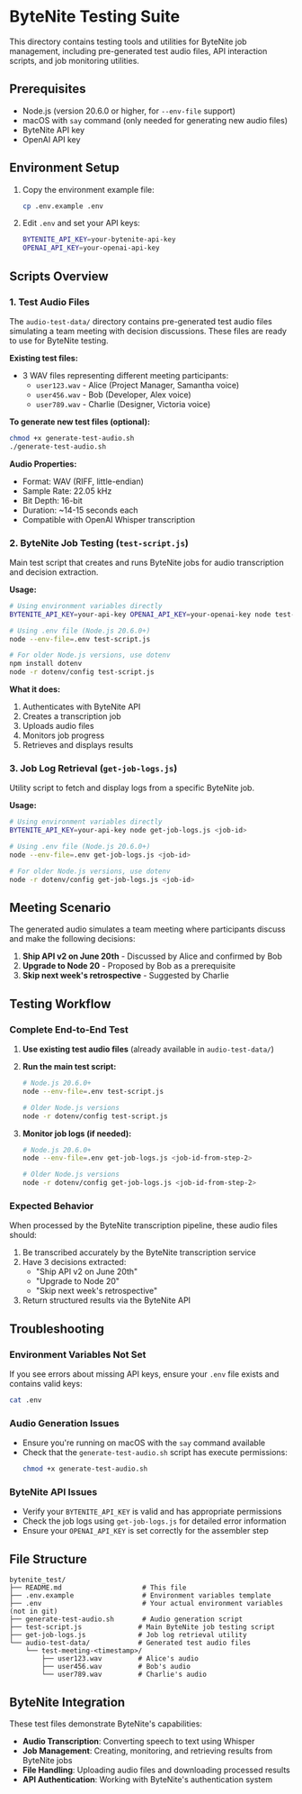 # ByteNite Testing Suite

This directory contains testing tools and utilities for ByteNite job management, including pre-generated test audio files, API interaction scripts, and job monitoring utilities.

## Prerequisites

- Node.js (version 20.6.0 or higher, for `--env-file` support)
- macOS with `say` command (only needed for generating new audio files)
- ByteNite API key
- OpenAI API key

## Environment Setup

1. Copy the environment example file:
   ```bash
   cp .env.example .env
   ```

2. Edit `.env` and set your API keys:
   ```bash
   BYTENITE_API_KEY=your-bytenite-api-key
   OPENAI_API_KEY=your-openai-api-key
   ```

## Scripts Overview

### 1. Test Audio Files

The `audio-test-data/` directory contains pre-generated test audio files simulating a team meeting with decision discussions. These files are ready to use for ByteNite testing.

**Existing test files:**
- 3 WAV files representing different meeting participants:
  - `user123.wav` - Alice (Project Manager, Samantha voice)
  - `user456.wav` - Bob (Developer, Alex voice)  
  - `user789.wav` - Charlie (Designer, Victoria voice)

**To generate new test files (optional):**
```bash
chmod +x generate-test-audio.sh
./generate-test-audio.sh
```

**Audio Properties:**
- Format: WAV (RIFF, little-endian)
- Sample Rate: 22.05 kHz
- Bit Depth: 16-bit
- Duration: ~14-15 seconds each
- Compatible with OpenAI Whisper transcription

### 2. ByteNite Job Testing (`test-script.js`)

Main test script that creates and runs ByteNite jobs for audio transcription and decision extraction.

**Usage:**
```bash
# Using environment variables directly
BYTENITE_API_KEY=your-api-key OPENAI_API_KEY=your-openai-key node test-script.js

# Using .env file (Node.js 20.6.0+)
node --env-file=.env test-script.js

# For older Node.js versions, use dotenv
npm install dotenv
node -r dotenv/config test-script.js
```

**What it does:**
1. Authenticates with ByteNite API
2. Creates a transcription job
3. Uploads audio files
4. Monitors job progress
5. Retrieves and displays results

### 3. Job Log Retrieval (`get-job-logs.js`)

Utility script to fetch and display logs from a specific ByteNite job.

**Usage:**
```bash
# Using environment variables directly
BYTENITE_API_KEY=your-api-key node get-job-logs.js <job-id>

# Using .env file (Node.js 20.6.0+)
node --env-file=.env get-job-logs.js <job-id>

# For older Node.js versions, use dotenv
node -r dotenv/config get-job-logs.js <job-id>
```

## Meeting Scenario

The generated audio simulates a team meeting where participants discuss and make the following decisions:

1. **Ship API v2 on June 20th** - Discussed by Alice and confirmed by Bob
2. **Upgrade to Node 20** - Proposed by Bob as a prerequisite  
3. **Skip next week's retrospective** - Suggested by Charlie

## Testing Workflow

### Complete End-to-End Test

1. **Use existing test audio files** (already available in `audio-test-data/`)

2. **Run the main test script:**
   ```bash
   # Node.js 20.6.0+
   node --env-file=.env test-script.js
   
   # Older Node.js versions
   node -r dotenv/config test-script.js
   ```

3. **Monitor job logs (if needed):**
   ```bash
   # Node.js 20.6.0+
   node --env-file=.env get-job-logs.js <job-id-from-step-2>
   
   # Older Node.js versions
   node -r dotenv/config get-job-logs.js <job-id-from-step-2>
   ```

### Expected Behavior

When processed by the ByteNite transcription pipeline, these audio files should:

1. Be transcribed accurately by the ByteNite transcription service
2. Have 3 decisions extracted:
   - "Ship API v2 on June 20th"
   - "Upgrade to Node 20"
   - "Skip next week's retrospective"
3. Return structured results via the ByteNite API

## Troubleshooting

### Environment Variables Not Set
If you see errors about missing API keys, ensure your `.env` file exists and contains valid keys:
```bash
cat .env
```

### Audio Generation Issues
- Ensure you're running on macOS with the `say` command available
- Check that the `generate-test-audio.sh` script has execute permissions:
  ```bash
  chmod +x generate-test-audio.sh
  ```

### ByteNite API Issues
- Verify your `BYTENITE_API_KEY` is valid and has appropriate permissions
- Check the job logs using `get-job-logs.js` for detailed error information
- Ensure your `OPENAI_API_KEY` is set correctly for the assembler step

## File Structure

```
bytenite_test/
├── README.md                    # This file
├── .env.example                 # Environment variables template
├── .env                         # Your actual environment variables (not in git)
├── generate-test-audio.sh       # Audio generation script
├── test-script.js              # Main ByteNite job testing script
├── get-job-logs.js             # Job log retrieval utility
└── audio-test-data/            # Generated test audio files
    └── test-meeting-<timestamp>/
        ├── user123.wav         # Alice's audio
        ├── user456.wav         # Bob's audio
        └── user789.wav         # Charlie's audio
```

## ByteNite Integration

These test files demonstrate ByteNite's capabilities:

- **Audio Transcription**: Converting speech to text using Whisper
- **Job Management**: Creating, monitoring, and retrieving results from ByteNite jobs
- **File Handling**: Uploading audio files and downloading processed results
- **API Authentication**: Working with ByteNite's authentication system 